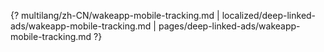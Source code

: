 {? multilang/zh-CN/wakeapp-mobile-tracking.md | localized/deep-linked-ads/wakeapp-mobile-tracking.md | pages/deep-linked-ads/wakeapp-mobile-tracking.md ?}
